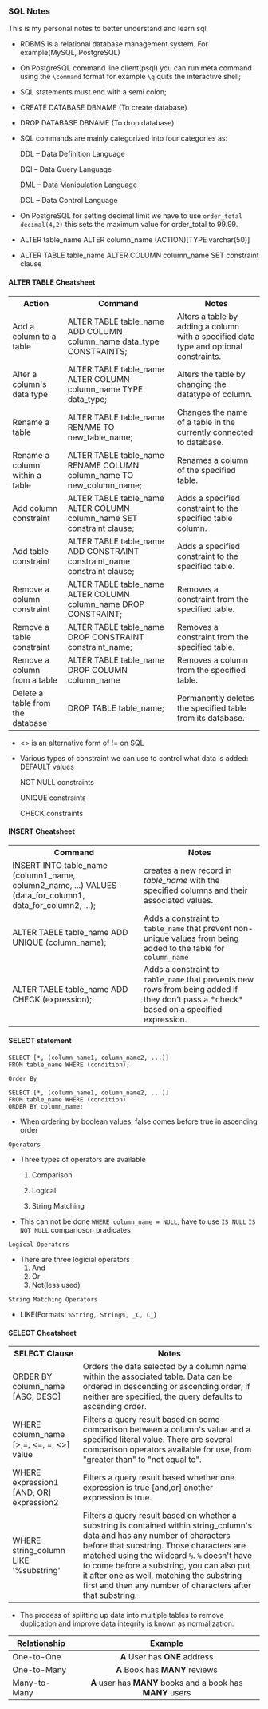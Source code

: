 ### SQL Notes
This is my personal notes to better understand and learn sql

- RDBMS is a relational database management system. For example(MySQL, PostgreSQL)
- On PostgreSQL command line client(psql) you can run meta command using the `\command` format
    for example `\q` quits the interactive shell;
- SQL statements must end with a semi colon;

- CREATE DATABASE DBNAME (To create database)
- DROP DATABASE DBNAME (To drop database)
- SQL commands are mainly categorized into four categories as:
    
    DDL – Data Definition Language
    
    DQl – Data Query Language
    
    DML – Data Manipulation Language
    
    DCL – Data Control Language

- On PostgreSQL for setting decimal limit we have to use `order_total decimal(4,2)` this sets the maximum value for order_total to 99.99.

- ALTER table_name ALTER column_name (ACTION)[TYPE varchar(50)]
- ALTER TABLE table_name ALTER COLUMN column_name SET constraint clause
#### ALTER TABLE Cheatsheet
<table class="table small-font">

<tbody>

<tr>

<th>Action</th>

<th>Command</th>

<th>Notes</th>

</tr>

<tr>

<td>Add a column to a table</td>

<td>ALTER TABLE table_name ADD COLUMN column_name data_type CONSTRAINTS;</td>

<td>Alters a table by adding a column with a specified data type and optional constraints.</td>

</tr>

<tr>

<td>Alter a column's data type</td>

<td>ALTER TABLE table_name ALTER COLUMN column_name TYPE data_type;</td>

<td>Alters the table by changing the datatype of column.</td>

</tr>

<tr>

<td>Rename a table</td>

<td>ALTER TABLE table_name RENAME TO new_table_name;</td>

<td>Changes the name of a table in the currently connected to database.</td>

</tr>

<tr>

<td>Rename a column within a table</td>

<td>ALTER TABLE table_name RENAME COLUMN column_name TO new_column_name;</td>

<td>Renames a column of the specified table.</td>

</tr>

<tr>

<td>Add column constraint</td>

<td>ALTER TABLE table_name ALTER COLUMN column_name SET constraint clause;</td>

<td>Adds a specified constraint to the specified table column.</td>

</tr>

<tr>

<td>Add table constraint</td>

<td>ALTER TABLE table_name ADD CONSTRAINT constraint_name constraint clause;</td>

<td>Adds a specified constraint to the specified table.</td>

</tr>

<tr>

<td>Remove a column constraint</td>

<td>ALTER TABLE table_name ALTER COLUMN column_name DROP CONSTRAINT;</td>

<td>Removes a constraint from the specified table.</td>

</tr>

<tr>

<td>Remove a table constraint</td>

<td>ALTER TABLE table_name DROP CONSTRAINT constraint_name;</td>

<td>Removes a constraint from the specified table.</td>

</tr>

<tr>

<td>Remove a column from a table</td>

<td>ALTER TABLE table_name DROP COLUMN column_name</td>

<td>Removes a column from the specified table.</td>

</tr>

<tr>

<td>Delete a table from the database</td>

<td>DROP TABLE table_name;</td>

<td>Permanently deletes the specified table from its database.</td>

</tr>

</tbody>

</table>

- <> is an alternative form of != on SQL
- Various types of constraint we can use to control what data is added:
    DEFAULT values
    
    NOT NULL constraints
    
    UNIQUE constraints
    
    CHECK constraints


#### INSERT Cheatsheet
<table>
  <tbody><tr>
    <th>Command</th>
    <th>Notes</th>
  </tr>
  <tr>
    <td>INSERT INTO table_name (column1_name, column2_name, ...) VALUES (data_for_column1, data_for_column2, ...);</td>
    <td>creates a new record in <em>table_name</em> with the specified columns and their associated values.</td>
  </tr>
  <tr>
    <td>ALTER TABLE table_name ADD UNIQUE (column_name);</td>
    <td>Adds a constraint to <code>table_name</code> that prevent non-unique values from being added to the table for <code>column_name</code>
</td>
  </tr>
  <tr>
    <td>ALTER TABLE table_name ADD CHECK (expression);</td>
    <td>Adds a constraint to <code>table_name</code> that prevents new rows from being added if they don't pass a *check* based on a specified expression.</td>
  </tr>
</tbody></table>

#### SELECT statement

```
SELECT [*, (column_name1, column_name2, ...)]
FROM table_name WHERE (condition);
```

`Order By`

```
SELECT [*, (column_name1, column_name2, ...)]
FROM table_name WHERE (condition)
ORDER BY column_name;
```
- When ordering by boolean values, false comes before true in ascending order 

`Operators`

- Three types of operators are available
    
    1. Comparison
    
    2. Logical
    
    3. String Matching

- This can not be done `WHERE column_name = NULL`, have to use `IS NULL` `IS NOT NULL` comparioson pradicates

`Logical Operators`
- There are three logicial operators
    1. And
    2. Or
    3. Not(less used)

`String Matching Operators`
- LIKE(Formats: `%String, String%, _C, C_`)

#### SELECT Cheatsheet
<table>
  <tbody><tr>
    <th>SELECT Clause</th>
    <th>Notes</th>
  </tr>
  <tr>
    <td>ORDER BY column_name [ASC, DESC]</td>
    <td>Orders the data selected by a column name within the associated table. Data can be ordered in descending or ascending order; if neither are specified, the query defaults to ascending order.</td>
  </tr>
  <tr>
    <td>WHERE column_name [&gt;,=, &lt;=, =, &lt;&gt;] value</td>
    <td>Filters a query result based on some comparison between a column's value and a specified literal value. There are several comparison operators available for use, from "greater than" to "not equal to".</td>
  </tr>
  <tr>
    <td>WHERE expression1 [AND, OR] expression2</td>
    <td>Filters a query result based whether one expression is true [and,or] another expression is true.
  </td>
</tr>
<tr>
    <td>WHERE string_column LIKE '%substring'</td>
    <td>Filters a query result based on whether a substring is contained within string_column's data and has any number of characters before that substring. Those characters are matched using the wildcard <code>%</code>. <code>%</code> doesn't have to come before a substring, you can also put it after one as well, matching the substring first and then any number of characters after that substring.</td>
  </tr>
</tbody></table>

- The process of splitting up data into multiple tables to remove duplication and improve data integrity is known as normalization.

<table>
<thead>
<tr>
<th>Relationship</th>
<th style="text-align: center">Example</th>
</tr>
</thead>
<tbody>
<tr>
<td>One-to-One</td>
<td style="text-align: center">
<strong>A</strong> User has <strong>ONE</strong> address</td>
</tr>
<tr>
<td>One-to-Many</td>
<td style="text-align: center">
<strong>A</strong> Book has <strong>MANY</strong> reviews</td>
</tr>
<tr>
<td>Many-to-Many</td>
<td style="text-align: center">
<strong>A</strong> user has <strong>MANY</strong> books and a book has <strong>MANY</strong> users</td>
</tr>
</tbody>
</table>